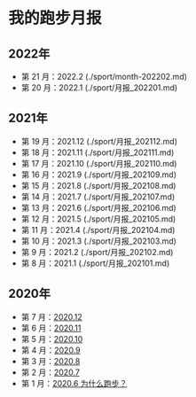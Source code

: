 
# 我的跑步月报

## 2022年
- 第 21 月：2022.2  (./sport/month-202202.md)
- 第 20 月：2022.1  (./sport/月报_202201.md)

## 2021年
- 第 19 月：2021.12 (./sport/月报_202112.md)
- 第 18 月：2021.11 (./sport/月报_202111.md)
- 第 17 月：2021.10 (./sport/月报_202110.md)
- 第 16 月：2021.9 (./sport/月报_202109.md)
- 第 15 月：2021.8 (./sport/月报_202108.md)
- 第 14 月：2021.7 (./sport/月报_202107.md)
- 第 13 月：2021.6 (./sport/月报_202106.md)
- 第 12 月：2021.5 (./sport/月报_202105.md)
- 第 11 月：2021.4 (./sport/月报_202104.md)
- 第 10 月：2021.3 (./sport/月报_202103.md)
- 第 9 月：2021.2   (./sport/月报_202102.md)
- 第 8 月：2021.1   (./sport/月报_202101.md)

## 2020年
- 第 7 月：[2020.12](./sport/月报_202012.md)
- 第 6 月：[2020.11](./sport/月报_202011.md)
- 第 5 月：[2020.10](./sport/月报_202010.md)
- 第 4 月：[2020.9](./sport/月报_202009.md)
- 第 3 月：[2020.8](./sport/月报_202008.md)
- 第 2 月：[2020.7](./sport/月报_202007.md)
- 第 1 月：[2020.6 为什么跑步？](./sport/月报_202006.md)

